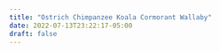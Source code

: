 ```yaml
---
title: "Ostrich Chimpanzee Koala Cormorant Wallaby"
date: 2022-07-13T23:22:17-05:00
draft: false
---
```


